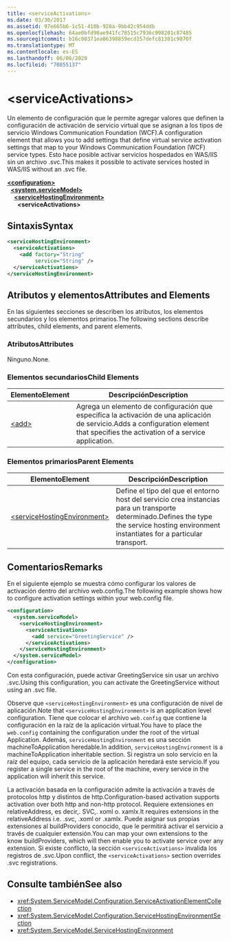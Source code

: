 ```yaml
---
title: <serviceActivations>
ms.date: 03/30/2017
ms.assetid: 97e665b6-1c51-410b-928a-9bb42c954ddb
ms.openlocfilehash: 64ae0bfd90ae941fc78515c7936c998201c87485
ms.sourcegitcommit: b16c00371ea06398859ecd157defc81301c9070f
ms.translationtype: MT
ms.contentlocale: es-ES
ms.lasthandoff: 06/06/2020
ms.locfileid: "70855137"
---
```

# \<serviceActivations>

<span data-ttu-id="d1891-101">Un elemento de configuración que le permite agregar valores que definen la configuración de activación de servicio virtual que se asignan a los tipos de servicio Windows Communication Foundation (WCF).</span><span class="sxs-lookup"><span data-stu-id="d1891-101">A configuration element that allows you to add settings that define virtual service activation settings that map to your Windows Communication Foundation (WCF) service types.</span></span> <span data-ttu-id="d1891-102">Esto hace posible activar servicios hospedados en WAS/IIS sin un archivo .svc.</span><span class="sxs-lookup"><span data-stu-id="d1891-102">This makes it possible to activate services hosted in WAS/IIS without an .svc file.</span></span>

[**\<configuration>**](../configuration-element.md)\
&nbsp;&nbsp;[**\<system.serviceModel>**](system-servicemodel.md)\
&nbsp;&nbsp;&nbsp;&nbsp;[**\<serviceHostingEnvironment>**](servicehostingenvironment.md)\
&nbsp;&nbsp;&nbsp;&nbsp;&nbsp;&nbsp;**\<serviceActivations>**  

## <a name="syntax"></a><span data-ttu-id="d1891-103">Sintaxis</span><span class="sxs-lookup"><span data-stu-id="d1891-103">Syntax</span></span>

```xml
<serviceHostingEnvironment>
  <serviceActivations>
    <add factory="String"
         service="String" />
  </serviceActivations>
</serviceHostingEnvironment>
```

## <a name="attributes-and-elements"></a><span data-ttu-id="d1891-104">Atributos y elementos</span><span class="sxs-lookup"><span data-stu-id="d1891-104">Attributes and Elements</span></span>

<span data-ttu-id="d1891-105">En las siguientes secciones se describen los atributos, los elementos secundarios y los elementos primarios.</span><span class="sxs-lookup"><span data-stu-id="d1891-105">The following sections describe attributes, child elements, and parent elements.</span></span>

### <a name="attributes"></a><span data-ttu-id="d1891-106">Atributos</span><span class="sxs-lookup"><span data-stu-id="d1891-106">Attributes</span></span>

<span data-ttu-id="d1891-107">Ninguno.</span><span class="sxs-lookup"><span data-stu-id="d1891-107">None.</span></span>

### <a name="child-elements"></a><span data-ttu-id="d1891-108">Elementos secundarios</span><span class="sxs-lookup"><span data-stu-id="d1891-108">Child Elements</span></span>

|<span data-ttu-id="d1891-109">Elemento</span><span class="sxs-lookup"><span data-stu-id="d1891-109">Element</span></span>|<span data-ttu-id="d1891-110">Descripción</span><span class="sxs-lookup"><span data-stu-id="d1891-110">Description</span></span>|
|-------------|-----------------|
|[\<add>](add-of-serviceactivations.md)|<span data-ttu-id="d1891-111">Agrega un elemento de configuración que especifica la activación de una aplicación de servicio.</span><span class="sxs-lookup"><span data-stu-id="d1891-111">Adds a configuration element that specifies the activation of a service application.</span></span>|

### <a name="parent-elements"></a><span data-ttu-id="d1891-112">Elementos primarios</span><span class="sxs-lookup"><span data-stu-id="d1891-112">Parent Elements</span></span>

|<span data-ttu-id="d1891-113">Elemento</span><span class="sxs-lookup"><span data-stu-id="d1891-113">Element</span></span>|<span data-ttu-id="d1891-114">Descripción</span><span class="sxs-lookup"><span data-stu-id="d1891-114">Description</span></span>|
|-------------|-----------------|
|[\<serviceHostingEnvironment>](servicehostingenvironment.md)|<span data-ttu-id="d1891-115">Define el tipo del que el entorno host del servicio crea instancias para un transporte determinado.</span><span class="sxs-lookup"><span data-stu-id="d1891-115">Defines the type the service hosting environment instantiates for a particular transport.</span></span>|

## <a name="remarks"></a><span data-ttu-id="d1891-116">Comentarios</span><span class="sxs-lookup"><span data-stu-id="d1891-116">Remarks</span></span>

<span data-ttu-id="d1891-117">En el siguiente ejemplo se muestra cómo configurar los valores de activación dentro del archivo web.config.</span><span class="sxs-lookup"><span data-stu-id="d1891-117">The following example shows how to configure activation settings within your web.config file.</span></span>

```xml
<configuration>
  <system.serviceModel>
    <serviceHostingEnvironment>
      <serviceActivations>
        <add service="GreetingService" />
      </serviceActivations>
    </serviceHostingEnvironment>
  </system.serviceModel>
</configuration>
```

<span data-ttu-id="d1891-118">Con esta configuración, puede activar GreetingService sin usar un archivo .svc.</span><span class="sxs-lookup"><span data-stu-id="d1891-118">Using this configuration, you can activate the GreetingService without using an .svc file.</span></span>

<span data-ttu-id="d1891-119">Observe que `<serviceHostingEnvironment>` es una configuración de nivel de aplicación.</span><span class="sxs-lookup"><span data-stu-id="d1891-119">Note that `<serviceHostingEnvironment>` is an application level configuration.</span></span> <span data-ttu-id="d1891-120">Tiene que colocar el archivo `web.config` que contiene la configuración en la raíz de la aplicación virtual.</span><span class="sxs-lookup"><span data-stu-id="d1891-120">You have to place the `web.config` containing the configuration under the root of the virtual Application.</span></span> <span data-ttu-id="d1891-121">Además, `serviceHostingEnvironment` es una sección machineToApplication heredable.</span><span class="sxs-lookup"><span data-stu-id="d1891-121">In addition, `serviceHostingEnvironment` is a machineToApplication inheritable section.</span></span> <span data-ttu-id="d1891-122">Si registra un solo servicio en la raíz del equipo, cada servicio de la aplicación heredará este servicio.</span><span class="sxs-lookup"><span data-stu-id="d1891-122">If you register a single service in the root of the machine, every service in the application will inherit this service.</span></span>

<span data-ttu-id="d1891-123">La activación basada en la configuración admite la activación a través de protocolos http y distintos de http.</span><span class="sxs-lookup"><span data-stu-id="d1891-123">Configuration-based activation supports activation over both http and non-http protocol.</span></span> <span data-ttu-id="d1891-124">Requiere extensiones en relativeAddress, es decir,. SVC,. xoml o. xamlx.</span><span class="sxs-lookup"><span data-stu-id="d1891-124">It requires extensions in the relativeAddress i.e. .svc, .xoml or .xamlx.</span></span> <span data-ttu-id="d1891-125">Puede asignar sus propias extensiones al buildProviders conocido, que le permitirá activar el servicio a través de cualquier extensión.</span><span class="sxs-lookup"><span data-stu-id="d1891-125">You can map your own extensions to the know buildProviders, which will then enable you to activate service over any extension.</span></span> <span data-ttu-id="d1891-126">Si existe conflicto, la sección `<serviceActivations>` invalida los registros de .svc.</span><span class="sxs-lookup"><span data-stu-id="d1891-126">Upon conflict, the `<serviceActivations>` section overrides .svc registrations.</span></span>

## <a name="see-also"></a><span data-ttu-id="d1891-127">Consulte también</span><span class="sxs-lookup"><span data-stu-id="d1891-127">See also</span></span>

- <xref:System.ServiceModel.Configuration.ServiceActivationElementCollection>
- <xref:System.ServiceModel.Configuration.ServiceHostingEnvironmentSection>
- <xref:System.ServiceModel.ServiceHostingEnvironment>
